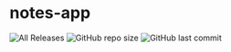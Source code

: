 # notes-app
![All Releases](https://img.shields.io/github/downloads/phu1612508/notes-app/total?logo=GitHub)
![GitHub repo size](https://img.shields.io/github/repo-size/phu1612508/notes-app?logo=GitHub&logoColor=%23181717)
![GitHub last commit](https://img.shields.io/github/last-commit/phu1612508/notes-app)
